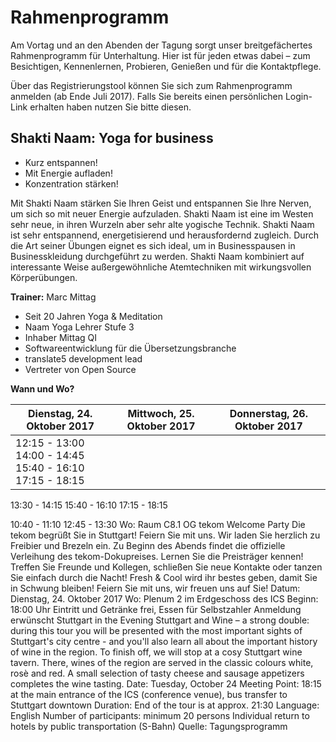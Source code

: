 # Rahmenprogramm

Am Vortag und an den Abenden der Tagung sorgt unser breitgefächertes Rahmenprogramm für Unterhaltung. 
Hier ist für jeden etwas dabei – zum Besichtigen, Kennenlernen, Probieren, Genießen und für die Kontaktpflege.

Über das Registrierungstool können Sie sich zum Rahmenprogramm anmelden (ab Ende Juli 2017). 
Falls Sie bereits einen persönlichen Login-Link erhalten haben nutzen Sie bitte diesen. 

## Shakti Naam: Yoga for business

* Kurz entspannen!
* Mit Energie aufladen!
* Konzentration stärken!

Mit Shakti Naam stärken Sie Ihren Geist und entspannen Sie Ihre Nerven, um sich so mit neuer Energie aufzuladen. Shakti Naam ist eine im Westen sehr neue, in ihren Wurzeln aber sehr alte yogische Technik. Shakti Naam ist sehr entspannend, energetisierend und herausfordernd zugleich. Durch die Art seiner Übungen eignet es sich ideal, um in Businesspausen in Businesskleidung durchgeführt zu werden. Shakti Naam kombiniert auf interessante Weise außergewöhnliche Atemtechniken mit wirkungsvollen Körperübungen.

**Trainer:** Marc Mittag

 * Seit 20 Jahren Yoga & Meditation
 * Naam Yoga Lehrer Stufe 3
 * Inhaber Mittag QI
 * Softwareentwicklung für die Übersetzungsbranche
 * translate5 development lead
 * Vertreter von Open Source
 
**Wann und Wo?**

| Dienstag, 24. Oktober 2017 | Mittwoch, 25. Oktober 2017 | Donnerstag, 26. Oktober 2017 |
| --- | --- | --- |
| 12:15 - 13:00<br/>14:00 - 14:45<br/>15:40 - 16:10<br/>17:15 - 18:15 | 



13:30 - 14:15
15:40 - 16:10
17:15 - 18:15

10:40 - 11:10
12:45 - 13:30
Wo: Raum C8.1 OG
tekom Welcome Party
Die tekom begrüßt Sie in Stuttgart!
Feiern Sie mit uns. Wir laden Sie herzlich zu Freibier und Brezeln ein.
Zu Beginn des Abends findet die offizielle Verleihung des tekom-Dokupreises. Lernen Sie die Preisträger kennen!
Treffen Sie Freunde und Kollegen, schließen Sie neue Kontakte oder tanzen Sie einfach durch die Nacht! 
Fresh & Cool wird ihr bestes geben, damit Sie in Schwung bleiben!
Feiern Sie mit uns, wir freuen uns auf Sie!
    Datum: Dienstag, 24. Oktober 2017
    Wo: Plenum 2 im Erdgeschoss des ICS
    Beginn: 18:00 Uhr
    Eintritt und Getränke frei, Essen für Selbstzahler
    Anmeldung erwünscht
Stuttgart in the Evening
Stuttgart and Wine – a strong double: during this tour you will be presented with the most important 
sights of Stuttgart's city centre - and you'll also learn all about the important history of wine in the region.
To finish off, we will stop at a cosy Stuttgart wine tavern. 
There, wines of the region are served in the classic colours white, rosè and red. 
A small selection of tasty cheese and sausage appetizers completes the wine tasting.
Date: Tuesday, October 24
Meeting Point: 18:15 at the main entrance of the ICS (conference venue), bus transfer to Stuttgart downtown
Duration: End of the tour is at approx. 21:30
Language: English
Number of participants: minimum 20 persons
Individual return to hotels by public transportation (S-Bahn)
Quelle: Tagungsprogramm
